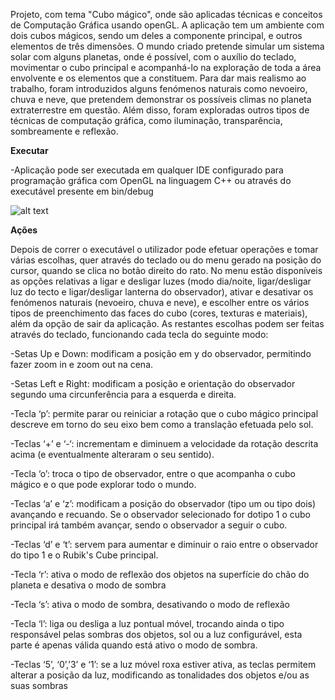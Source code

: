 
Projeto, com tema "Cubo mágico", onde são aplicadas técnicas e conceitos de Computação Gráfica usando openGL.
A aplicação tem  um ambiente  com  dois  cubos  mágicos, sendo um deles a componente principal, e outros elementos de três dimensões. O mundo criado pretende  simular  um  sistema  solar  com  alguns  planetas, onde é  possível, com o  auxílio  do teclado, movimentar o cubo principal e acompanhá-lo na exploração de toda a área envolvente e os elementos que a constituem. Para dar mais realismo ao trabalho, foram introduzidos alguns fenómenos  naturais  como  nevoeiro,  chuva  e  neve,  que  pretendem  demonstrar  os  possíveis climas no planeta extraterrestre em questão. Além disso, foram exploradas outros tipos de técnicas de computação gráfica, como iluminação, transparência, sombreamente e reflexão. 


**Executar**

-Aplicação pode ser executada em qualquer IDE configurado para programação gráfica com OpenGL na linguagem C++ ou através do executável presente em bin/debug


![alt text](https://i.imgur.com/0KhQj0U.png)


**Ações**

Depois de correr o executável o utilizador pode efetuar operações e tomar várias escolhas, quer através  do teclado ou do menu gerado na posição do cursor, quando se clica no botão direito do rato. No menu estão disponíveis as opções relativas a ligar e desligar luzes (modo dia/noite, ligar/desligar luz do tecto e ligar/desligar lanterna do observador), ativar e desativar os fenómenos naturais (nevoeiro, chuva e neve), e escolher entre os vários tipos de preenchimento  das faces do  cubo  (cores,  texturas  e  materiais),  além  da  opção  de  sair  da aplicação. As restantes escolhas podem ser feitas através do teclado, funcionando cada tecla do seguinte modo:  

-Setas Up e Down: modificam a posição em y do observador, permitindo fazer zoom in e zoom out na cena.  

-Setas  Left  e  Right: modificam a  posição  e  orientação  do  observador  segundo  uma circunferência para a esquerda e direita.  

-Tecla ‘p’: permite parar ou reiniciar a rotação que o cubo mágico principal descreve em torno do seu eixo bem como a translação efetuada pelo sol. 

-Teclas ‘+’ e ‘-‘: incrementam e  diminuem a  velocidade  da  rotação descrita  acima  (e eventualmente alteraram o seu sentido).

-Tecla ‘o’: troca o tipo de observador, entre o que acompanha o cubo mágico e o que pode explorar todo o mundo. 

-Teclas ‘a’ e ‘z’: modificam a posição do observador (tipo um ou tipo dois) avançando e recuando.  Se  o  observador selecionado
for dotipo  1  o  cubo  principal  irá  também avançar, sendo o observador a seguir o cubo.

-Teclas ‘d’ e ‘t’: servem para aumentar e diminuir o raio entre o observador do tipo 1 e o Rubik's Cube principal.

-Tecla ‘r’: ativa  o  modo  de  reflexão  dos  objetos  na  superfície  do  chão  do  planeta e desativa o modo de sombra

-Tecla ‘s’: ativa o modo de sombra, desativando o modo de reflexão

-Tecla ‘l’: liga ou desliga a luz pontual móvel, trocando ainda o tipo responsável pelas sombras dos objetos, sol ou a luz configurável, esta parte é apenas válida quando está ativo o modo de sombra.

-Teclas ‘5’, ‘0’,’3’ e ‘1’: se a  luz móvel  roxa  estiver  ativa,  as  teclas  permitem  alterar  a posição da luz, modificando as tonalidades dos objetos e/ou as suas sombras




